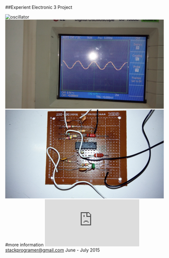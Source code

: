 ##Experient Electronic 3 Project

![oscillator](https://github.com/stackprogramer/Exp-Electronic-3/blob/master/images/1%20%281%29.jpg)
![oscillator](https://github.com/stackprogramer/Exp-Electronic-3/blob/master/images/1%20%285%29.jpg)
![oscillator](https://github.com/stackprogramer/Exp-Electronic-3/blob/master/images/1%20%288%29.jpg)
#more information
![help](https://github.com/stackprogramer/Exp-Electronic-3/raw/master/MC1496P.pdf)
stackprogramer@gmail.com June - July 2015
